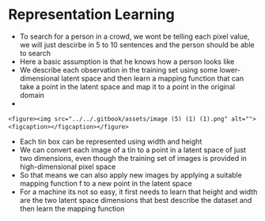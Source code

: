 # Representation Learning

* To search for a person in a crowd, we wont be telling each pixel value, we will just descirbe in 5 to 10 sentences and the person should be able to search
* Here a basic assumption is that he knows how a person looks like
* We describe each observation in the training set using some lower-dimensional latent space and then learn a mapping function that can take a point in the latent space and map it to a point in the original domain
*

    <figure><img src="../../.gitbook/assets/image (5) (1) (1).png" alt=""><figcaption></figcaption></figure>
* Each tin box can be represented using width and height
* We can convert each image of a tin to a point in a latent space of just two dimensions, even though the training set of images is provided in high-dimensional pixel space
* So that means we can also apply new images by applying a suitable mapping function f to a new point in the latent space
* For a machine its not so easy, it first needs to learn that height and width are the two latent space dimensions that best describe the dataset and then learn the mapping function

